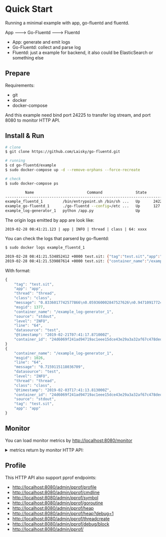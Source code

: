 # Quick Start

Running a minimal example with app, go-fluentd and fluentd.

App ---> Go-Fluentd ---> Fluentd

- App: generate and emit logs
- Go-Fluentd: collect and parse log
- Fluentd: just a example for backend, it also could be ElasticSearch or something else



## Prepare

Requirements:

- git
- docker
- docker-compose

And this example need bind port 24225 to transfer log stream,
and port 8080 to monitor HTTP API.


## Install & Run

```sh
# clone
$ git clone https://github.com/Laisky/go-fluentd.git

# running
$ cd go-fluentd/example
$ sudo docker-compose up -d --remove-orphans --force-recreate

# check
$ sudo docker-compose ps

         Name                        Command               State                          Ports
-----------------------------------------------------------------------------------------------------------------------
example_fluentd_1         /bin/entrypoint.sh /bin/sh ...   Up      24224/tcp, 5140/tcp
example_go-fluentd_1      ./go-fluentd --config=/etc ...   Up      127.0.0.1:24225->24225/tcp, 127.0.0.1:8080->8080/tcp
example_log-generator_1   python /app.py                   Up
```

The origin logs emitted by app are look like:

```
2019-02-28 08:41:21.123 | app | INFO | thread | class | 64: xxxx
```

You can check the logs that parserd by go-fluentd:

```sh
$ sudo docker logs example_fluentd_1

2019-02-28 08:41:21.534852412 +0000 test.sit: {"tag":"test.sit","app":"app","thread":"thread","class":"class","message":"0.8336017742577866\n0.059360002847527626\n0.9471091772460405","msgid":1377,"container_name":"/example_log-generator_1","source":"stdout","level":"INFO","line":"64","datasource":"test","@timestamp":"2019-02-21T07:41:17.871000Z","container_id":"24d6069f241ad94719ac1eee15dce43e29a3a32af67c478ded9c474066389260"}
2019-02-28 08:41:21.539087614 +0000 test.sit: {"container_name":"/example_log-generator_1","msgid":1026,"line":"64","message":"0.7159115118036709","datasource":"test","level":"INFO","thread":"thread","class":"class","@timestamp":"2019-02-03T17:41:13.813000Z","container_id":"24d6069f241ad94719ac1eee15dce43e29a3a32af67c478ded9c474066389260","source":"stdout","tag":"test.sit","app":"app"}
```

With format:

```js
{
    "tag": "test.sit",
    "app": "app",
    "thread": "thread",
    "class": "class",
    "message": "0.8336017742577866\n0.059360002847527626\n0.9471091772460405",
    "msgid": 1377,
    "container_name": "/example_log-generator_1",
    "source": "stdout",
    "level": "INFO",
    "line": "64",
    "datasource": "test",
    "@timestamp": "2019-02-21T07:41:17.871000Z",
    "container_id": "24d6069f241ad94719ac1eee15dce43e29a3a32af67c478ded9c474066389260"
}
{
    "container_name": "/example_log-generator_1",
    "msgid": 1026,
    "line": "64",
    "message": "0.7159115118036709",
    "datasource": "test",
    "level": "INFO",
    "thread": "thread",
    "class": "class",
    "@timestamp": "2019-02-03T17:41:13.813000Z",
    "container_id": "24d6069f241ad94719ac1eee15dce43e29a3a32af67c478ded9c474066389260",
    "source": "stdout",
    "tag": "test.sit",
    "app": "app"
}
```


## Monitor

You can load monitor metrics by <http://localhost:8080/monitor>


<details><summary>metrics return by monitor HTTP API: </summary>
<p>

```js
// 20190228163221
// http://localhost:8080/monitor

{
    "acceptorPipeline": {
        "msgPerSec": 81.1
    },
    "controllor": {
        "goroutine": 37,
        "skipDumpChanCap": 150000,
        "skipDumpChanLen": 0,
        "waitAccepPipelineAsyncChanCap": 100000,
        "waitAccepPipelineAsyncChanLen": 0,
        "waitAccepPipelineSyncChanCap": 10000,
        "waitAccepPipelineSyncChanLen": 0,
        "waitCommitChanCap": 500000,
        "waitCommitChanLen": 0,
        "waitDispatchChanCap": 100000,
        "waitDispatchChanLen": 0,
        "waitDumpChanCap": 150000,
        "waitDumpChanLen": 0,
        "waitPostPipelineChanCap": 10000,
        "waitPostPipelineChanLen": 0,
        "waitProduceChanCap": 10000,
        "waitProduceChanLen": 0
    },
    "dispatcher": {
        "msgPerSec": 81.1,
        "test.sit.ChanCap": 10000,
        "test.sit.ChanLen": 0,
        "test.sit.MsgPerSec": 81.1
    },
    "producer": {
        "discardChanCap": 50000,
        "discardChanLen": 0,
        "msgPerSec": 36.7,
        "test.sit.fluentd.ChanCap": 50000,
        "test.sit.fluentd.ChanLen": 0,
        "waitToDiscardMsgNum": 0
    },
    "tagpipeline": {
        "test.sit.concator_tagfilter.ChanCap": 10000,
        "test.sit.concator_tagfilter.ChanLen": 0,
        "test.sit.spring.ChanCap": 10000,
        "test.sit.spring.ChanLen": 0
    },
    "ts": "2019-02-28T08:32:21.560776792Z"
}
```
</p>
</details>


## Profile


This HTTP API also support pprof endpoints:

- <http://localhost:8080/admin/pprof/profile>
- <http://localhost:8080/admin/pprof/cmdline>
- <http://localhost:8080/admin/pprof/symbol>
- <http://localhost:8080/admin/pprof/goroutine>
- <http://localhost:8080/admin/pprof/heap>
- <http://localhost:8080/admin/pprof/heap?debug=1>
- <http://localhost:8080/admin/pprof/threadcreate>
- <http://localhost:8080/admin/pprof/debug/block>
- <http://localhost:8080/admin/pprof/>

